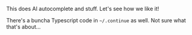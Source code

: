 This does AI autocomplete and stuff. Let's see how we like it!

There's a buncha Typescript code in `~/.continue` as well. Not sure what that's about...

